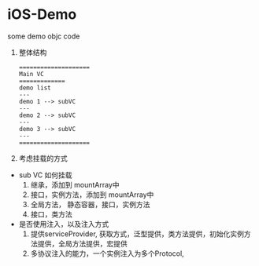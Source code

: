 # iOS-Demo

some demo objc code

1. 整体结构

   ```plaintext
   ====================
   Main VC
   =============
   demo list
   ---
   demo 1 --> subVC
   ---
   demo 2 --> subVC
   ---
   demo 3 --> subVC
   ---
   ====================
   ```
2. 考虑挂载的方式

* sub VC 如何挂载
  1. 继承，添加到 mountArray中
  2. 接口，实例方法，添加到 mountArray中
  3. 全局方法， 静态容器，接口，实例方法
  4. 接口，类方法
* 是否使用注入，以及注入方式
  1. 提供serviceProvider, 获取方式，泛型提供，类方法提供，初始化实例方法提供，全局方法提供，宏提供
  2. 多协议注入的能力，一个实例注入为多个Protocol,
